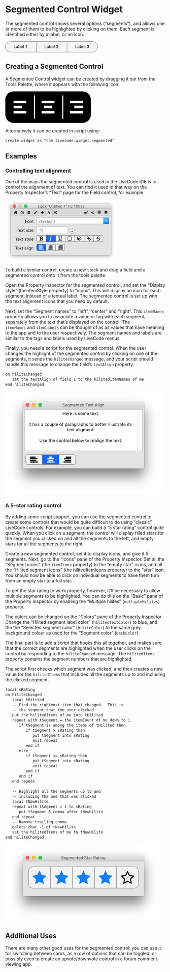 # Segmented Control Widget
The segmented control shows several options (“segments”), and allows one 
or more of them to be highlighted by clicking on them.  Each segment is 
identified either by a label, or an icon.

![Segmented Control widget](images/segmented.png)

## Creating a Segmented Control
A Segmented Control widget can be created by dragging it out from the 
Tools Palette, where it appears with the following icon:

<svg viewBox="0 0 150 30" style="display:block;margin:auto" width="auto" height="50">
  <path d="M72.6,0H7.7C3.4,0,0,3.4,0,7.7v14c0,4.2,3.4,7.7,7.7,7.7h64.9c4.2,0,7.7-3.4,7.7-7.7v-14C80.2,3.4,76.8,0,72.6,0z M7.8,13.5h8v2.3h-8V13.5z M19.7,20.6h-12v-2.3h12V20.6z M19.7,11h-12V8.8h12V11z M27.8,25.5h-1V3.8h1V25.5z M46.1,20.6h-12v-2.3h12V20.6zM36.1,15.7v-2.3h8v2.3H36.1z M46.1,11h-12V8.8h12V11z M54.4,25.5h-1V3.8h1V25.5z M72.7,20.6h-12v-2.3h12V20.6z M72.7,15.7h-8v-2.3h8V15.7z M72.7,11h-12V8.8h12V11z" />
</svg>


Alternatively it can be created in script using:

	create widget as "com.livecode.widget.segmented"

## Examples
### Controlling text alignment
One of the ways the segmented control is used in the LiveCode IDE is to 
control the alignment of text.  You can find it used in that way on the 
Property Inspector’s “Text” page for the Field control, for example.

![Use in the property inspector](images/pi-text.png)

To build a similar control, create a new stack and drag a field and a 
segmented control onto it from the tools palette.

Open the Property Inspector for the segmented control, and set the 
“Display style” (the itemStyle property) to “icons”.  This will display 
an icon for each segment, instead of a textual label.  The segmented 
control is set up with the text alignment icons that you need by 
default.

Next, set the “Segment names” to “left”, “center” and “right”.  This 
`itemNames` property allows you to associate a value or tag with each 
segment, separately from the text that’s displayed on the control. The  
`itemNames` and `itemLabels` can be thought of as as values that have 
meaning to the app and to the user respectively. The segment names and 
labels are similar to the tags and labels used by LiveCode menus.

Finally, you need a script for the segmented control.  When the user 
changes the highlight of the segmented control by clicking on one of the 
segments, it sends the `hiliteChanged` message, and your script should 
handle this message to change the field’s `textAlign` property.

	on hiliteChanged
	   set the textAlign of field 1 to the hilitedItemNames of me
	end hiliteChanged

![Segmented control to set text align](images/text-align.png)

### A 5-star rating control
By adding some script support, you can use the segmented control to 
create some controls that would be quite difficult to do using “classic” 
LiveCode controls.  For example, you can build a “5 star rating” control 
quite quickly.  When you click on a segment, the control will display 
filled stars for the segment you clicked on and all the segments to the 
left, and empty stars for all the segments to the right.

Create a new segmented control, set it to display icons, and give it 5 
segments.  Next, go to the “Icons” pane of the Property Inspector.  Set 
all the “Segment icons” (the `itemIcons` property) to the “empty star” 
icons, and all the “Hilited segment icons” (the hilitedItemIcons 
property) to the “star” icon.  You should now be able to click on 
individual segments to have them turn from an empty star to a full star.

To get the star rating to work properly, however, it’ll be necessary to 
allow multiple segments to be highlighted. You can do this on the 
“Basic” pane of the Property Inspector by enabling the “Multiple 
hilites” (`multipleHilites`) property.

The colors can be changed on the “Colors” pane of the Property 
Inspector.  Change the “Hilited segment label color” 
(`hilitedTextColor`) to blue, and the the “Selected segment color” 
(`hiliteColor`) to the same grey background colour as used for the 
“Segment color” (`backColor`).

The final part is to add a script that hooks this all together, and 
makes sure that the correct segments are highlighted when the user 
clicks on the control by responding to the `hiliteChanged` message. The 
`hilitedItems` property contains the segment numbers that are 
highlighted.

The script first checks which segment was clicked, and then creates a 
new value for the `hilitedItems` that includes all the segments up to 
and including the clicked segment.

	local sRating
	on hiliteChanged
	   local tHilited
	   -- Find the rightmost item that changed.  This is
	   -- the segment that the user clicked
	   put the hilitedItems of me into tHilited
	   repeat with tSegment = the itemCount of me down to 1
		  if tSegment is among the items of tHilited then
			 if tSegment > sRating then
				put tSegment into sRating
				exit repeat
			 end if
		  else
			 if tSegment <= sRating then
				put tSegment into sRating
				exit repeat
			 end if
		  end if    
	   end repeat
   
	   -- Highlight all the segments up to and
	   -- including the one that was clicked
	   local tNewHilite
	   repeat with tSegment = 1 to sRating
		  put tSegment & comma after tNewHilite
	   end repeat
	   -- Remove trailing comma
	   delete char -1 of tNewHilite
	   set the hilitedItems of me to tNewHilite
	end hiliteChanged

![A 5-star rating control](images/star-rating.png)

## Additional Uses
There are many other good uses for the segmented control: you can use it 
for switching between cards, as a row of options that can be toggled, or 
possibly even to create an upvote/downvote control in a forum 
comment-viewing app.